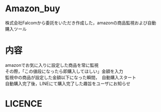 # Amazon_buy
株式会社Falcomから委託をいただき作成した，amazonの商品監視および自動購入ツール

# 内容
amazonでお気に入りに設定した商品を常に監視<br>
その際，「この値段になったら即購入してほしい」金額を入力<br>
監視中の商品が設定した金額以下になった瞬間，　自動購入スタート<br>
自動購入完了後，LINEにて購入完了した趣旨をユーザにお知らせ

# LICENCE
